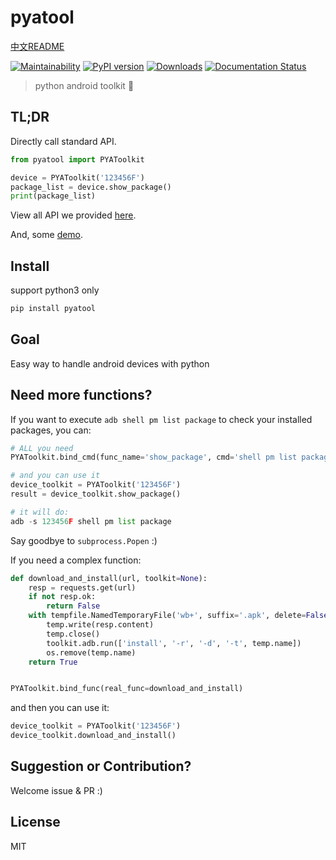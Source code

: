 # pyatool

[中文README](https://github.com/williamfzc/pyatool/blob/master/README.md)

[![Maintainability](https://api.codeclimate.com/v1/badges/5f6647a3121aa7d278ab/maintainability)](https://codeclimate.com/github/williamfzc/pyatool/maintainability)
[![PyPI version](https://badge.fury.io/py/pyatool.svg)](https://badge.fury.io/py/pyatool)
[![Downloads](https://pepy.tech/badge/pyatool)](https://pepy.tech/project/pyatool)
[![Documentation Status](https://readthedocs.org/projects/pyatool/badge/?version=latest)](https://pyatool.readthedocs.io/en/latest/?badge=latest)

> python android toolkit 🔨

## TL;DR

Directly call standard API.

```python
from pyatool import PYAToolkit

device = PYAToolkit('123456F')
package_list = device.show_package()
print(package_list)
```

View all API we provided [here](pyatool/extras.py).

And, some [demo](demo.py).

## Install

support python3 only

```python
pip install pyatool
```

## Goal

Easy way to handle android devices with python

## Need more functions?

If you want to execute `adb shell pm list package` to check your installed packages, you can:

```python
# ALL you need
PYAToolkit.bind_cmd(func_name='show_package', cmd='shell pm list package')

# and you can use it
device_toolkit = PYAToolkit('123456F')
result = device_toolkit.show_package()

# it will do:
adb -s 123456F shell pm list package
```

Say goodbye to `subprocess.Popen` :)

If you need a complex function:

```python
def download_and_install(url, toolkit=None):
    resp = requests.get(url)
    if not resp.ok:
        return False
    with tempfile.NamedTemporaryFile('wb+', suffix='.apk', delete=False) as temp:
        temp.write(resp.content)
        temp.close()
        toolkit.adb.run(['install', '-r', '-d', '-t', temp.name])
        os.remove(temp.name)
    return True


PYAToolkit.bind_func(real_func=download_and_install)
```

and then you can use it:

```python
device_toolkit = PYAToolkit('123456F')
device_toolkit.download_and_install()
```

## Suggestion or Contribution?

Welcome issue & PR :)

## License

MIT

